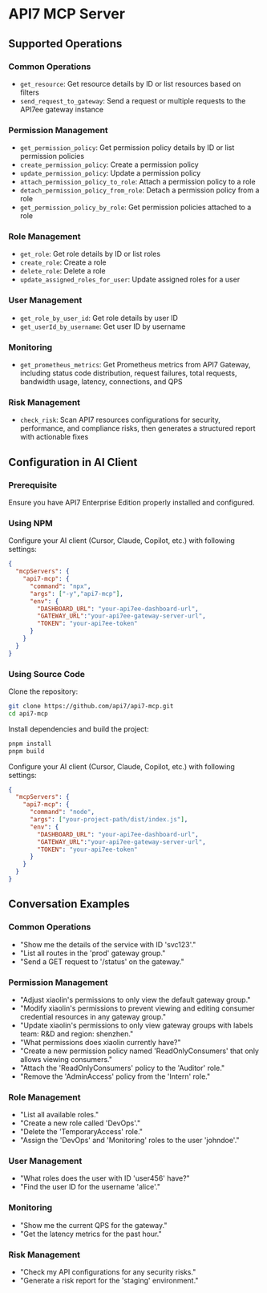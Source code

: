 # API7 MCP Server

## Supported Operations

### Common Operations

- `get_resource`: Get resource details by ID or list resources based on filters
- `send_request_to_gateway`: Send a request or multiple requests to the API7ee gateway instance

### Permission Management

- `get_permission_policy`: Get permission policy details by ID or list permission policies
- `create_permission_policy`: Create a permission policy
- `update_permission_policy`: Update a permission policy
- `attach_permission_policy_to_role`: Attach a permission policy to a role
- `detach_permission_policy_from_role`: Detach a permission policy from a role
- `get_permission_policy_by_role`: Get permission policies attached to a role

### Role Management

- `get_role`: Get role details by ID or list roles
- `create_role`: Create a role
- `delete_role`: Delete a role
- `update_assigned_roles_for_user`: Update assigned roles for a user

### User Management

- `get_role_by_user_id`: Get role details by user ID
- `get_userId_by_username`: Get user ID by username

### Monitoring

- `get_prometheus_metrics`: Get Prometheus metrics from API7 Gateway, including status code distribution, request failures, total requests, bandwidth usage, latency, connections, and QPS

### Risk Management

- `check_risk`: Scan API7 resources configurations for security, performance, and compliance risks, then generates a structured report with actionable fixes

## Configuration in AI Client

### Prerequisite

Ensure you have API7 Enterprise Edition properly installed and configured.

### Using NPM

Configure your AI client (Cursor, Claude, Copilot, etc.) with following settings:

```json
{
  "mcpServers": {
    "api7-mcp": {
      "command": "npx",
      "args": ["-y","api7-mcp"],
      "env": {
        "DASHBOARD_URL": "your-api7ee-dashboard-url",
        "GATEWAY_URL":"your-api7ee-gateway-server-url",
        "TOKEN": "your-api7ee-token"
      }
    }
  }
}
```

### Using Source Code

Clone the repository:

```bash
git clone https://github.com/api7/api7-mcp.git
cd api7-mcp
```

Install dependencies and build the project:

```bash
pnpm install
pnpm build
```

Configure your AI client (Cursor, Claude, Copilot, etc.) with following settings:

```json
{
  "mcpServers": {
    "api7-mcp": {
      "command": "node",
      "args": ["your-project-path/dist/index.js"],
      "env": {
        "DASHBOARD_URL": "your-api7ee-dashboard-url",
        "GATEWAY_URL":"your-api7ee-gateway-server-url",
        "TOKEN": "your-api7ee-token"
      }
    }
  }
}
```

## Conversation Examples

### Common Operations

- "Show me the details of the service with ID 'svc123'."
- "List all routes in the 'prod' gateway group."
- "Send a GET request to '/status' on the gateway."

### Permission Management

- "Adjust xiaolin's permissions to only view the default gateway group."
- "Modify xiaolin's permissions to prevent viewing and editing consumer credential resources in any gateway group."
- "Update xiaolin's permissions to only view gateway groups with labels team: R&D and region: shenzhen."
- "What permissions does xiaolin currently have?"
- "Create a new permission policy named 'ReadOnlyConsumers' that only allows viewing consumers."
- "Attach the 'ReadOnlyConsumers' policy to the 'Auditor' role."
- "Remove the 'AdminAccess' policy from the 'Intern' role."

### Role Management

- "List all available roles."
- "Create a new role called 'DevOps'."
- "Delete the 'TemporaryAccess' role."
- "Assign the 'DevOps' and 'Monitoring' roles to the user 'johndoe'."

### User Management

- "What roles does the user with ID 'user456' have?"
- "Find the user ID for the username 'alice'."

### Monitoring

- "Show me the current QPS for the gateway."
- "Get the latency metrics for the past hour."

### Risk Management

- "Check my API configurations for any security risks."
- "Generate a risk report for the 'staging' environment."
